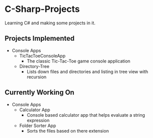 # C-Sharp-Projects
Learning C# and making some projects in it.

## Projects Implemented

- Console Apps
    - TicTacToeConsoleApp
        - The classic Tic-Tac-Toe game console application
    - Directory-Tree
        - Lists down files and directories and listing in tree view with recursion

## Currently Working On

- Console Apps
    - Calculator App
        - Console based calculator app that helps evaluate a string expression
    - Folder Sorter App
        - Sorts the files based on there extension